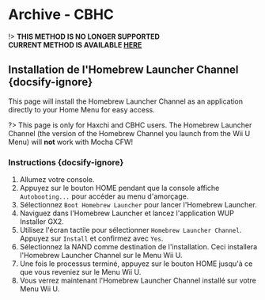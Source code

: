 # Archive - CBHC

!> **THIS METHOD IS NO LONGER SUPPORTED**  
**CURRENT METHOD IS AVAILABLE [HERE](../../introduction)**

## Installation de l'Homebrew Launcher Channel {docsify-ignore}

This page will install the Homebrew Launcher Channel as an application directly to your Home Menu for easy access.

?> This page is only for Haxchi and CBHC users. The Homebrew Launcher Channel (the version of the Homebrew Channel you launch from the Wii U Menu) will **not** work with Mocha CFW!

### Instructions {docsify-ignore}

1. Allumez votre console.
1. Appuyez sur le bouton HOME pendant que la console affiche `Autobooting...` pour accéder au menu d'amorçage.
1. Sélectionnez `Boot Homebrew Launcher` pour lancer l'Homebrew Launcher.
1. Naviguez dans l'Homebrew Launcher et lancez l'application WUP Installer GX2.
1. Utilisez l'écran tactile pour sélectionner `Homebrew Launcher Channel`. Appuyez sur `Install` et confirmez avec `Yes`.
1. Sélectionnez la NAND comme destination de l'installation. Ceci installera l'Homebrew Launcher Channel sur le Menu Wii U.
1. Une fois le processus terminé, appuyez sur le bouton HOME jusqu'à ce que vous reveniez sur le Menu Wii U.
1. Vous verrez maintenant l'Homebrew Launcher Channel installé sur votre Menu Wii U.
